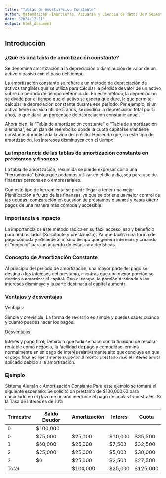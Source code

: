 ```yaml
---
title: "Tablas de Amortizacion Constante"
author: Matemáticas Financieras, Actuaría y Ciencia de datos 3er Semestre; Leonardo Daniel Godínez Guízar
date: "2024-12-11"
output: html_document
---
```


## Introducción 

### ¿Qué es una tabla de amortización constante? 

Se denomina amortización a la depreciación o disminución de valor de un activo o pasivo con el paso del tiempo. 

La amortización constante se refiere a un método de depreciación de activos tangibles que se utiliza para calcular la pérdida de valor de un activo sobre un período de tiempo determinado. En este método, la depreciación se divide por el tiempo que el activo se espera que dure, lo que permite calcular la depreciación constante durante ese período. Por ejemplo, si un activo tiene una vida útil de 5 años, se dividiría la depreciación total por 5 años, lo que daría un porcentaje de depreciación constante anual. 

Ahora bien, la “Tabla de amortización constante” o “Tabla de amortización alemana”, es un plan de reembolso donde la cuota capital se mantiene constante durante toda la vida del crédito. Haciendo que, en este tipo de amortización, los intereses disminuyen con el tiempo. 

### La importancia de las tablas de amortización constante en préstamos y finanzas  

La tabla de amortización, resumida se puede expresar como una “herramienta” básica que podemos utilizar en el día a día, sea para uso de finanzas personales o empresariales. 

Con este tipo de herramienta se puede llegar a tener una mejor Planificación a futuro de las finanzas, ya que se obtiene un mejor control de las deudas, comparación en cuestión de préstamos distintos y hasta diferir pagos de una manera más cómoda y accesible. 

### Importancia e impacto 

La importancia de este método radica en su fácil acceso, uso y beneficio para ambos lados (Solicitante y prestamista). Ya que facilita una forma de pago cómoda y eficiente al mismo tiempo que genera intereses y creando el “negocio” para un acuerdo de estas características.  

### Concepto de Amortización Constante 
 
Al principio del período de amortización, una mayor parte del pago se destina a los intereses del préstamo, mientras que una menor porción se destina a amortizar el capital. Con el tiempo, la porción destinada a los intereses disminuye y la parte destinada al capital aumenta. 

### Ventajas y desventajas 
 
Ventajas: 

Simple y previsible; La forma de revisarlo es simple y puedes saber cuándo y cuanto puedes hacer los pagos.  

Desventajas: 

Interés y pago final; Debido a que todo se hace con la finalidad de resultar rentable como negocio, la facilidad de pago y comodidad termina normalmente en un pago de interés relativamente alto que concluye en que el pago final es ligeramente superior al monto prestado más el interés anual aplicado debido a la amortización. 

### Ejemplo 
 
Sistema Alemán o Amortización Constante 
Para este ejemplo se tomará el siguiente escenario: 
Se solicitó un préstamo de $100,000.00 para cancelarlo en el plazo de un año mediante el pago de cuotas trimestrales. Si la Tasa de Interés es de 10%  

| Trimestre | Saldo Deudor | Amortización | Interés | Cuota    |
| --------- | ---------    | --------- | --------- | --------- |
| 0         | $100,000     |           |           |           |
| 0         | $75,000      | $25,000   | $10,000   | $35,500   |
| 1         | $50,000      | $25,000   | $7,500    | $32,500   |
| 2         | $25,000      | $25,000   | $5,000    | $30,000   |
| 3         | $0           | $25,000   | $2,500    | $27,500   |
| Total     |              | $100,000  |  $25,000  | $125,000  |




